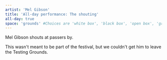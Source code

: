 ```yaml
---
artist: 'Mel Gibson'
title: 'All-day performance: The shouting'
all-day: true
space: 'grounds' #Choices are 'white box', 'black box', 'open box', 'grounds'
---
```


Mel Gibson shouts at passers by.

This wasn't meant to be part of the festival, but we couldn't get him to leave the Testing Grounds.
